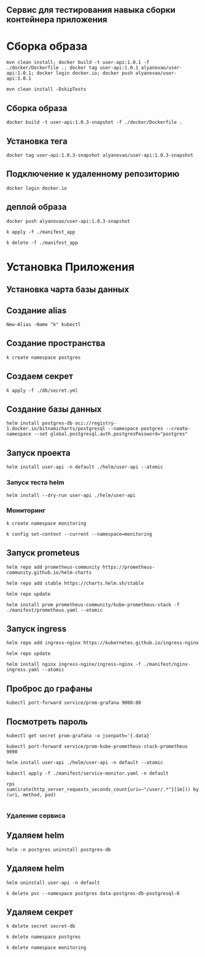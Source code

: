 ## Сервис для тестирования навыка сборки контейнера приложения

# Сборка образа
```shell
mvn clean install; docker build -t user-api:1.0.1 -f ./docker/Dockerfile .; docker tag user-api:1.0.1 alyanovao/user-api:1.0.1; docker login docker.io; docker push alyanovao/user-api:1.0.1
 ```

```shell
mvn clean install -DskipTests
```

## Сборка образа
```shell
docker build -t user-api:1.0.3-snapshot -f ./docker/Dockerfile .
```

## Установка тега
```shell
docker tag user-api:1.0.3-snapshot alyanovao/user-api:1.0.3-snapshot
```

## Подключение к удаленному репозиторию
```shell
docker login docker.io
```

## деплой образа
```shell
docker push alyanovao/user-api:1.0.3-snapshot
```

```shell
k apply -f ./manifest_app
```

```shell
k delete -f ./manifest_app
```

# Установка Приложения
## Установка чарта базы данных
## Создание alias
```shell
New-Alias -Name "k" kubectl
```

## Создание пространства
```shell
k create namespace postgres
```

## Создаем секрет
```shell
k apply -f ./db/secret.yml
```

## Создание базы данных
```shell
helm install postgres-db oci://registry-1.docker.io/bitnamicharts/postgresql --namespace postgres --create-namespace --set global.postgresql.auth.postgresPassword="postgres"
```
## Запуск проекта
```shell
helm install user-api -n default ./helm/user-api --atomic
```

### Запуск теста helm
```shell
helm install --dry-run user-api ./helm/user-api
```

### Мониторинг
```shell
k create namespace monitoring
```

```shell
k config set-context --current --namespace=monitoring
```

## Запуск prometeus
```shell
helm repo add prometheus-community https://prometheus-community.github.io/helm-charts
```

```shell
helm repo add stable https://charts.helm.sh/stable
```

```shell
helm repo update
```

```shell
helm install prom prometheus-community/kube-prometheus-stack -f ./manifest/prometheus.yaml --atomic
```

## Запуск ingress
```shell
helm repo add ingress-nginx https://kubernetes.github.io/ingress-nginx
```

```shell
helm repo update
```

```shell
helm install nginx ingress-nginx/ingress-nginx -f ./manifest/nginx-ingress.yaml --atomic
```

## Проброс до графаны
```shell
kubectl port-forward service/prom-grafana 9000:80
```

## Посмотреть пароль
```shell
kubectl get secret prom-grafana -o jsonpath='{.data}'
```

```shell
kubectl port-forward service/prom-kube-prometheus-stack-prometheus 9090
```

```shell
helm install user-api ./helm/user-api -n default --atomic
```

```shell
kubectl apply -f ./manifest/service-monitor.yaml -n default
```

```comment
rps
sum(irate(http_server_requests_seconds_count{uri=~"/user/.*"}[1m])) by (uri, method, pod)


```

### Удаление сервиса
## Удаляем helm
```shell
helm -n postgres uninstall postgres-db
```

## Удаляем helm
```shell
helm uninstall user-api -n default
```

```shell
k delete pvc --namespace postgres data-postgres-db-postgresql-0
```

## Удаляем секрет
```shell
k delete secret secret-db
```

```shell
k delete namespace postgres
```

```shell
k delete namespace monitoring
```